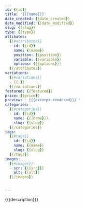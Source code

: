 ```yaml
---
id: {{id}}
title: '{{{name}}}'
date_created: {{date_created}}
date_modified: {{date_modified}}
slug: {{slug}}
type: {{type}}
attibutes: 
  {{#attributes}}
  - id: {{id}}
    name: {{name}}
    position: {{position}}
    variable: {{variable}}
    options: {{{options}}}
  {{/attributes}}
variations:
  {{#variations}}
  - {{.}}
  {{/variations}}
featured: {{featured}}
price: {{price}}
preview: ' {{{excerpt.rendered}}} '
categories: 
  {{#categories}}
  - id: {{id}}
    name: {{{name}}}
    slug: {{slug}}
  {{/categories}} 
tags: 
  {{#tags}}
  - id: {{id}}
    name: {{name}}
    slug: {{slug}}
  {{/tags}}
images: 
  {{#images}}
  - scr: {{{src}}}
    alt: {{alt}}
  {{/images}}


---
```


{{{description}}}
